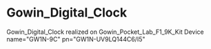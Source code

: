 # Gowin_Digital_Clock
Gowin_Digital_Clock
realized on Gowin_Pocket_Lab_F1_9K_Kit 
Device name="GW1N-9C" pn="GW1N-UV9LQ144C6/I5"


